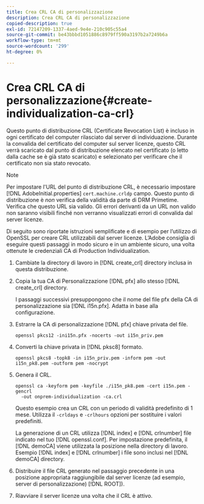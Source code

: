 ```yaml
---
title: Crea CRL CA di personalizzazione
description: Crea CRL CA di personalizzazione
copied-description: true
exl-id: 72147209-1337-4aed-9e4e-210c905c55a4
source-git-commit: be43bbbd1051886c8979ff590a3197b2a7249b6a
workflow-type: tm+mt
source-wordcount: '299'
ht-degree: 0%

---
```


# Crea CRL CA di personalizzazione{#create-individualization-ca-crl}

Questo punto di distribuzione CRL (Certificate Revocation List) è incluso in ogni certificato del computer rilasciato dal server di individuazione. Durante la convalida del certificato del computer sul server licenze, questo CRL verrà scaricato dal punto di distribuzione elencato nel certificato (o letto dalla cache se è già stato scaricato) e selezionato per verificare che il certificato non sia stato revocato.

>[!NOTE]
>
>Per impostare l&#39;URL del punto di distribuzione CRL, è necessario impostare [!DNL AdobeInitial.properties] `cert.machine.crldp` campo. Questo punto di distribuzione è *non* verifica della validità da parte di DRM Primetime. Verifica che questo URL sia valido. Gli errori derivanti da un URL non valido non saranno visibili finché non verranno visualizzati errori di convalida dal server licenze.

Di seguito sono riportate istruzioni semplificate e di esempio per l’utilizzo di OpenSSL per creare CRL utilizzabili dal server licenze. L’Adobe consiglia di eseguire questi passaggi in modo sicuro e in un ambiente sicuro, una volta ottenute le credenziali CA di Production Individualization.

1. Cambiate la directory di lavoro in [!DNL create_crl] directory inclusa in questa distribuzione.
1. Copia la tua CA di Personalizzazione [!DNL pfx] allo stesso [!DNL create_crl] directory.

   I passaggi successivi presuppongono che il nome del file pfx della CA di personalizzazione sia [!DNL i15n.pfx]. Adatta in base alla configurazione.
1. Estrarre la CA di personalizzazione [!DNL pfx] chiave privata del file.

   ```
   openssl pkcs12 -ini15n.pfx -nocerts -out i15n_priv.pem
   ```

1. Converti la chiave privata in [!DNL pksc8] formato.

   ```
   openssl pkcs8 -topk8 -in i15n_priv.pem -inform pem -out i15n_pk8.pem -outform pem -nocrypt
   ```

1. Genera il CRL.

   ```
   openssl ca -keyform pem -keyfile ./i15n_pk8.pem -cert i15n.pem -gencrl  
     -out onprem-individualization -ca.crl
   ```

   Questo esempio crea un CRL con un periodo di validità predefinito di 1 mese. Utilizza il `-crldays` e `-crlhours` opzioni per sostituire i valori predefiniti.

   La generazione di un CRL utilizza [!DNL index] e [!DNL crlnumber] file indicato nel tuo [!DNL openssl.conf]. Per impostazione predefinita, il [!DNL demoCA] viene utilizzata la posizione nella directory di lavoro. Esempio [!DNL index] e [!DNL crlnumber] i file sono inclusi nel [!DNL demoCA] directory.

1. Distribuire il file CRL generato nel passaggio precedente in una posizione appropriata raggiungibile dal server licenze (ad esempio, server di personalizzazione) [!DNL ROOT]).
1. Riavviare il server licenze una volta che il CRL è attivo.
